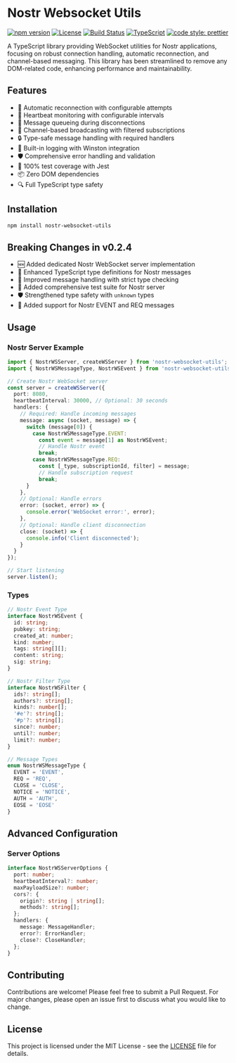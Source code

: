 # Nostr Websocket Utils

[![npm version](https://img.shields.io/npm/v/nostr-websocket-utils.svg)](https://www.npmjs.com/package/nostr-websocket-utils)
[![License](https://img.shields.io/npm/l/nostr-websocket-utils.svg)](https://github.com/HumanjavaEnterprises/nostr-websocket-utils/blob/main/LICENSE)
[![Build Status](https://github.com/HumanjavaEnterprises/nostr-websocket-utils/workflows/CI/badge.svg)](https://github.com/HumanjavaEnterprises/nostr-websocket-utils/actions)
[![TypeScript](https://img.shields.io/badge/TypeScript-Ready-blue.svg)](https://www.typescriptlang.org)
[![code style: prettier](https://img.shields.io/badge/code_style-prettier-ff69b4.svg)](https://github.com/prettier/prettier)

A TypeScript library providing WebSocket utilities for Nostr applications, focusing on robust connection handling, automatic reconnection, and channel-based messaging. This library has been streamlined to remove any DOM-related code, enhancing performance and maintainability.

## Features

- 🔄 Automatic reconnection with configurable attempts
- 💓 Heartbeat monitoring with configurable intervals
- 📨 Message queueing during disconnections
- 📢 Channel-based broadcasting with filtered subscriptions
- 🔒 Type-safe message handling with required handlers
- 📝 Built-in logging with Winston integration
- 🛡️ Comprehensive error handling and validation
- 🧪 100% test coverage with Jest
- 📦 Zero DOM dependencies
- 🔍 Full TypeScript type safety

## Installation

```bash
npm install nostr-websocket-utils
```

## Breaking Changes in v0.2.4

- 🆕 Added dedicated Nostr WebSocket server implementation
- 📝 Enhanced TypeScript type definitions for Nostr messages
- 🔄 Improved message handling with strict type checking
- 🧪 Added comprehensive test suite for Nostr server
- 🛡️ Strengthened type safety with `unknown` types
- 🔌 Added support for Nostr EVENT and REQ messages

## Usage

### Nostr Server Example

```typescript
import { NostrWSServer, createWSServer } from 'nostr-websocket-utils';
import { NostrWSMessageType, NostrWSEvent } from 'nostr-websocket-utils/types/nostr';

// Create Nostr WebSocket server
const server = createWSServer({
  port: 8080,
  heartbeatInterval: 30000, // Optional: 30 seconds
  handlers: {
    // Required: Handle incoming messages
    message: async (socket, message) => {
      switch (message[0]) {
        case NostrWSMessageType.EVENT:
          const event = message[1] as NostrWSEvent;
          // Handle Nostr event
          break;
        case NostrWSMessageType.REQ:
          const [_type, subscriptionId, filter] = message;
          // Handle subscription request
          break;
      }
    },
    // Optional: Handle errors
    error: (socket, error) => {
      console.error('WebSocket error:', error);
    },
    // Optional: Handle client disconnection
    close: (socket) => {
      console.info('Client disconnected');
    }
  }
});

// Start listening
server.listen();
```

### Types

```typescript
// Nostr Event Type
interface NostrWSEvent {
  id: string;
  pubkey: string;
  created_at: number;
  kind: number;
  tags: string[][];
  content: string;
  sig: string;
}

// Nostr Filter Type
interface NostrWSFilter {
  ids?: string[];
  authors?: string[];
  kinds?: number[];
  '#e'?: string[];
  '#p'?: string[];
  since?: number;
  until?: number;
  limit?: number;
}

// Message Types
enum NostrWSMessageType {
  EVENT = 'EVENT',
  REQ = 'REQ',
  CLOSE = 'CLOSE',
  NOTICE = 'NOTICE',
  AUTH = 'AUTH',
  EOSE = 'EOSE'
}
```

## Advanced Configuration

### Server Options

```typescript
interface NostrWSServerOptions {
  port: number;
  heartbeatInterval?: number;
  maxPayloadSize?: number;
  cors?: {
    origin?: string | string[];
    methods?: string[];
  };
  handlers: {
    message: MessageHandler;
    error?: ErrorHandler;
    close?: CloseHandler;
  };
}
```

## Contributing

Contributions are welcome! Please feel free to submit a Pull Request. For major changes, please open an issue first to discuss what you would like to change.

## License

This project is licensed under the MIT License - see the [LICENSE](LICENSE) file for details.
